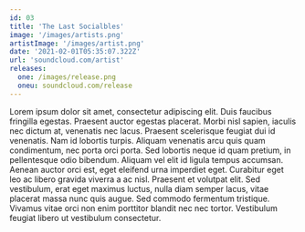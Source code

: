 ```yaml
---
id: 03
title: 'The Last Socialbles'
image: '/images/artists.png'
artistImage: '/images/artist.png'
date: '2021-02-01T05:35:07.322Z'
url: 'soundcloud.com/artist'
releases:
  one: /images/release.png
  oneu: soundcloud.com/release
--- 
```

Lorem ipsum dolor sit amet, consectetur adipiscing elit. Duis faucibus fringilla egestas. Praesent auctor egestas placerat. Morbi nisl sapien, iaculis nec dictum at, venenatis nec lacus. Praesent scelerisque feugiat dui id venenatis. Nam id lobortis turpis. Aliquam venenatis arcu quis quam condimentum, nec porta orci porta. Sed lobortis neque id quam pretium, in pellentesque odio bibendum. Aliquam vel elit id ligula tempus accumsan. Aenean auctor orci est, eget eleifend urna imperdiet eget. Curabitur eget leo ac libero gravida viverra a ac nisl. Praesent et volutpat elit. Sed vestibulum, erat eget maximus luctus, nulla diam semper lacus, vitae placerat massa nunc quis augue. Sed commodo fermentum tristique. Vivamus vitae orci non enim porttitor blandit nec nec tortor. Vestibulum feugiat libero ut vestibulum consectetur.
